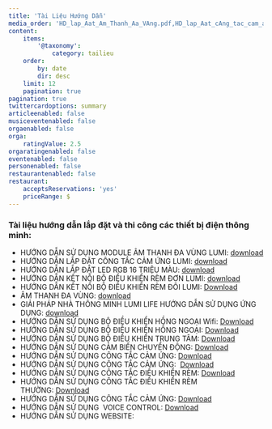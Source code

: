 ```yaml
---
title: 'Tài Liệu Hướng Dẫn'
media_order: 'HD_lap_Aat_Am_Thanh_Aa_VAng.pdf,HD_lap_Aat_cAng_tac_cam_ang_Lumi.pdf,HD_lap_Aat_rAm_AAEn.pdf,HD_lap_Aat_rAm_AAi.pdf,HDSD_Am_thanh_Aa_vAng.pdf,HDSD_App_cho_ha_thang_nhA_thAng_minh_Lumi_Life.pdf,HDSD_ba_Aiau_khian_hang_ngoai-Wifi.pdf,HDSD_ba_Aiau_khian_hang_ngoai.pdf,HDSD_ba_Aiau_khian_trung_tAm.pdf,HDSD_cam_bian_chuyan_Aang.pdf,HDSD_cAng_tac_cha_nhat_mat_kAnh.pdf,HDSD_cAng_tac_cha_nhat_vian_nhAm.pdf,HDSD_cAng_tac_rAm.pdf,HDSD_Voice_Control_cho_ha_thang_nhA_thAng_minh_Lumi_Life.pdf,HDSD_cAng_tac_vuAng_vian_nhAm.pdf,HDSD_cAng_tac_rAm_thAEang.pdf'
content:
    items:
        '@taxonomy':
            category: tailieu
    order:
        by: date
        dir: desc
    limit: 12
    pagination: true
pagination: true
twittercardoptions: summary
articleenabled: false
musiceventenabled: false
orgaenabled: false
orga:
    ratingValue: 2.5
orgaratingenabled: false
eventenabled: false
personenabled: false
restaurantenabled: false
restaurant:
    acceptsReservations: 'yes'
    priceRange: $
---
```


<h3>T&agrave;i liệu hướng dẫn lắp đặt v&agrave; thi c&ocirc;ng c&aacute;c thiết bị điện th&ocirc;ng minh:</h3>
<ul>
<li>HƯỚNG DẪN SỬ DỤNG MODULE &Acirc;M THANH ĐA V&Ugrave;NG LUMI: <a href="/giahan/tai-lieu-huong-dan/HD_lap_Aat_Am_Thanh_Aa_VAng.pdf">download</a></li>
<li>HƯỚNG DẪN LẮP ĐẶT C&Ocirc;NG TẮC CẢM ỨNG LUMI:&nbsp;<a href="/giahan/tai-lieu-huong-dan/HD_lap_Aat_cAng_tac_cam_ang_Lumi.pdf">download</a></li>
<li>HƯỚNG DẪN LẮP ĐẶT LED RGB 16 TRIỆU M&Agrave;U:&nbsp;<a href="/giahan/tai-lieu-huong-dan/HD_lap_Aat_cAng_tac_cam_ang_Lumi.pdf">download</a></li>
<li>HƯỚNG DẪN KẾT NỐI BỘ ĐIỀU KHIỂN R&Egrave;M ĐƠN LUMI:&nbsp;<a href="/giahan/tai-lieu-huong-dan/HD_lap_Aat_rAm_AAEn.pdf">download</a></li>
<li>HƯỚNG DẪN KẾT NỐI BỘ ĐIỀU KHIỂN R&Egrave;M Đ&Ocirc;I LUMI:&nbsp;<a href="/giahan/tai-lieu-huong-dan/HD_lap_Aat_rAm_AAi.pdf">Download</a></li>
<li>&Acirc;M THANH ĐA V&Ugrave;NG:&nbsp;<a href="/giahan/tai-lieu-huong-dan/HDSD_Am_thanh_Aa_vAng.pdf">download</a></li>
<li>GIẢI PH&Aacute;P NH&Agrave; TH&Ocirc;NG MINH LUMI LIFE HƯỚNG DẪN SỬ DỤNG ỨNG DỤNG:&nbsp;<a href="/giahan/tai-lieu-huong-dan/HDSD_App_cho_ha_thang_nhA_thAng_minh_Lumi_Life.pdf">download</a></li>
<li>HƯỚNG DẪN SỬ DỤNG&nbsp;BỘ ĐIỀU KHIỂN HỒNG NGOẠI Wifi:&nbsp;<a href="/giahan/tai-lieu-huong-dan/HDSD_ba_Aiau_khian_hang_ngoai-Wifi.pdf">Download</a></li>
<li>HƯỚNG DẪN SỬ DỤNG&nbsp;BỘ ĐIỀU KHIỂN HỒNG NGOẠI:&nbsp;<a href="/giahan/tai-lieu-huong-dan/HDSD_ba_Aiau_khian_hang_ngoai.pdf">Download</a></li>
<li>HƯỚNG DẪN SỬ DỤNG&nbsp;BỘ ĐIỀU KHIỂN TRUNG T&Acirc;M:&nbsp;<a href="/giahan/tai-lieu-huong-dan/HDSD_ba_Aiau_khian_trung_tAm.pdf">Download</a></li>
<li>HƯỚNG DẪN SỬ DỤNG&nbsp;CẢM BIẾN CHUYỂN ĐỘNG:&nbsp;<a href="/giahan/tai-lieu-huong-dan/HDSD_cam_bian_chuyan_Aang.pdf">Download</a></li>
<li>HƯỚNG DẪN SỬ DỤNG&nbsp;C&Ocirc;NG TẮC CẢM ỨNG:&nbsp;<a href="/giahan/tai-lieu-huong-dan/HDSD_cAng_tac_cha_nhat_mat_kAnh.pdf">Download</a></li>
<li>HƯỚNG DẪN SỬ DỤNG&nbsp;C&Ocirc;NG TẮC CẢM ỨNG:&nbsp;&nbsp;<a href="/giahan/tai-lieu-huong-dan/HDSD_cAng_tac_cha_nhat_vian_nhAm.pdf">Download</a></li>
<li>HƯỚNG DẪN SỬ DỤNG&nbsp;C&Ocirc;NG TẮC ĐIỀU KHIỂN R&Egrave;M:&nbsp;<a href="/giahan/tai-lieu-huong-dan/HDSD_cAng_tac_rAm.pdf">Download</a></li>
<li>HƯỚNG DẪN SỬ DỤNG C&Ocirc;NG TẮC ĐIỀU KHIỂN R&Egrave;M THƯỜNG:&nbsp;<a href="/giahan/tai-lieu-huong-dan/HDSD_cAng_tac_rAm_thAEang.pdf">Download</a></li>
<li>HƯỚNG DẪN SỬ DỤNG&nbsp;C&Ocirc;NG TẮC CẢM ỨNG:&nbsp;<a href="/giahan/tai-lieu-huong-dan/HDSD_cAng_tac_vuAng_vian_nhAm.pdf">Download</a></li>
<li>HƯỚNG DẪN SỬ DỤNG&nbsp; VOICE CONTROL:&nbsp;<a href="/giahan/tai-lieu-huong-dan/HDSD_Voice_Control_cho_ha_thang_nhA_thAng_minh_Lumi_Life.pdf">Download</a></li>
<li>HƯỚNG DẪN SỬ DỤNG&nbsp;WEBSITE:&nbsp;</li>
</ul>
<p>&nbsp;</p>